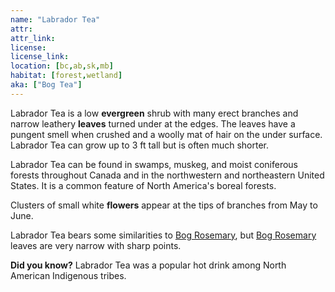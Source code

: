 ```yaml
---
name: "Labrador Tea"
attr:
attr_link:
license:
license_link:
location: [bc,ab,sk,mb]
habitat: [forest,wetland]
aka: ["Bog Tea"]
---
```

Labrador Tea is a low **evergreen** shrub with many erect branches and narrow leathery **leaves** turned under at the edges. The leaves have a pungent smell when crushed and a woolly mat of hair on the under surface. Labrador Tea can grow up to 3 ft tall but is often much shorter.

Labrador Tea can be found in swamps, muskeg, and moist coniferous forests throughout Canada and in the northwestern and northeastern United States. It is a common feature of North America's boreal forests.

Clusters of small white **flowers** appear at the tips of branches from May to June.

Labrador Tea bears some similarities to [Bog Rosemary](/plants/bogrose), but [Bog Rosemary](/plants/bogrose) leaves are very narrow with sharp points.

**Did you know?** Labrador Tea was a popular hot drink among North American Indigenous tribes.
